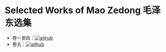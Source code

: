# Selected Works of Mao Zedong 毛泽东选集

* 卷一至四：[![github](https://img.shields.io/badge/Progress-0%2F159-red)]()
* 卷五：[![github](https://img.shields.io/badge/Progress-5%2F70-red)]()